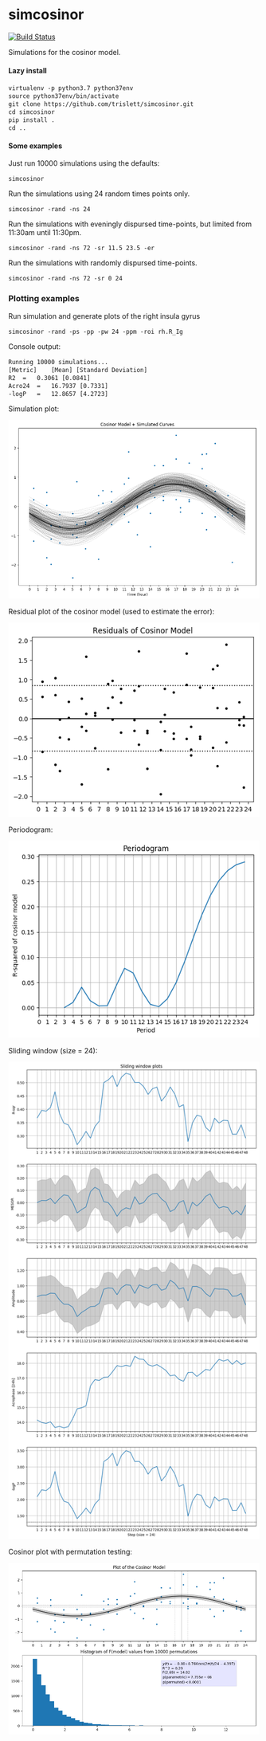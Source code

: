 # simcosinor
[![Build Status](https://travis-ci.org/trislett/simcosinor.svg?branch=master)](https://travis-ci.org/trislett/simcosinor)

Simulations for the cosinor model.

#### Lazy install
```
virtualenv -p python3.7 python37env
source python37env/bin/activate
git clone https://github.com/trislett/simcosinor.git
cd simcosinor
pip install .
cd ..
```

#### Some examples

Just run 10000 simulations using the defaults: 
```
simcosinor
```

Run the simulations using 24 random times points only.

```
simcosinor -rand -ns 24
```

Run the simulations with eveningly dispursed time-points, but limited from 11:30am until 11:30pm.

```
simcosinor -rand -ns 72 -sr 11.5 23.5 -er
```

Run the simulations with randomly dispursed time-points.

```
simcosinor -rand -ns 72 -sr 0 24
```

### Plotting examples

Run simulation and generate plots of the right insula gyrus

```
simcosinor -rand -ps -pp -pw 24 -ppm -roi rh.R_Ig
```

Console output:

```
Running 10000 simulations...
[Metric]	[Mean] [Standard Deviation]
R2	=	0.3061 [0.0841]
Acro24	=	16.7937 [0.7331]
-logP	=	12.8657 [4.2723]
```

Simulation plot:

![Simulation Plot](simcosinor/examples/R_Ig_cosinor_simulation_plot.png)

Residual plot of the cosinor model (used to estimate the error):

![Simulation Plot Residuals](simcosinor/examples/R_Ig_cosinor_simulation_plot_residuals.png)

Periodogram:

![Periodogram](simcosinor/examples/R_Ig_periodogram_plot.png)


Sliding window (size = 24):

![Sliding window](simcosinor/examples/R_Ig_sliding_window_plot.png)

Cosinor plot with permutation testing:

![Permutations](simcosinor/examples/R_Ig_cosinor_plot_permuted.png)

